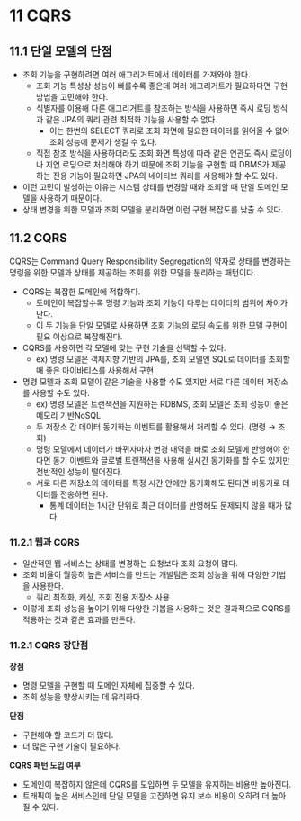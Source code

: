 # 11 CQRS

## 11.1 단일 모델의 단점

- 조회 기능을 구현하려면 여러 애그리거트에서 데이터를 가져와야 한다.
    - 조회 기능 특성상 성능이 빠를수록 좋은데 여러 애그리거트가 필요하다면 구현 방법을 고민해야 한다.
    - 식별자를 이용해 다른 애그리거트를 참조하는 방식을 사용하면 즉시 로딩 방식과 같은 JPA의 쿼리 관련 최적화 기능을 사용할 수 없다.
        - 이는 한번의 SELECT 쿼리로 조회 화면에 필요한 데이터를 읽어올 수 없어 조회 성능에 문제가 생길 수 있다.
    - 직접 참조 방식을 사용하더라도 조회 화면 특성에 따라 같은 연관도 즉시 로딩이나 지연 로딩으로 처리해야 하기 때문에 조회 기능을 구현할 때 DBMS가 제공하는 전용 기능이 필요하면 JPA의 네이티브 쿼리를 사용해야 할 수도 있다.
- 이런 고민이 발생하는 이유는 시스템 상태를 변경할 때와 조회할 때 단일 도메인 모델을 사용하기 때문이다.
- 상태 변경을 위한 모델과 조회 모델을 분리하면 이런 구현 복잡도를 낮출 수 있다.

## 11.2 CQRS

CQRS는 Command Query Responsibility Segregation의 약자로 상태를 변경하는 명령을 위한 모델과 상태를 제공하는 조회를 위한 모델을 분리하는 패턴이다.

- CQRS는 복잡한 도메인에 적합하다.
    - 도메인이 복잡할수록 명령 기능과 조회 기능이 다루는 데이터의 범위에 차이가 난다.
    - 이 두 기능을 단일 모델로 사용하면 조회 기능의 로딩 속도를 위한 모델 구현이 필요 이상으로 복잡해진다.
- CQRS를 사용하면 각 모델에 맞는 구현 기술을 선택할 수 있다.
    - ex) 명령 모델은 객체지향 기반의 JPA를, 조회 모델엔 SQL로 데이터를 조회할 때 좋은 마이바티스를 사용해서 구현
- 명령 모델과 조회 모델이 같은 기술을 사용할 수도 있지만 서로 다른 데이터 저장소를 사용할 수도 있다.
    - ex) 명령 모델은 트랜잭션을 지원하는 RDBMS, 조회 모델은 조회 성능이 좋은 메모리 기반NoSQL
    - 두 저장소 간 데이터 동기화는 이벤트를 활용해서 처리할 수 있다. (명령 → 조회)
    - 명령 모델에서 데이터가 바뀌자마자 변경 내역을 바로 조회 모델에 반영해야 한다면 동기 이벤트와 글로벌 트랜잭션을 사용해 실시간 동기화를 할 수도 있지만 전반적인 성능이 떨어진다.
    - 서로 다른 저장소의 데이터를 특정 시간 안에만 동기화해도 된다면 비동기로 데이터를 전송하면 된다.
        - 통계 데이터는 1시간 단위로 최근 데이터를 반영해도 문제되지 않을 때가 많다.

### 11.2.1 웹과 CQRS

- 일반적인 웹 서비스는 상태를 변경하는 요청보다 조회 요청이 많다.
- 조회 비율이 월등히 높은 서비스를 만드는 개발팀은 조회 성능을 위해 다양한 기법을 사용한다.
    - 쿼리 최적화, 캐싱, 조회 전용 저장소 사용
- 이렇게 조회 성능을 높이기 위해 다양한 기봅을 사용하는 것은 결과적으로 CQRS를 적용하는 것과 같은 효과를 만든다.

### 11.2.1 CQRS 장단점

**장점**

- 명령 모델을 구현할 때 도메인 자체에 집중할 수 있다.
- 조회 성능을 향상시키는 데 유리하다.

**단점**

- 구현해야 할 코드가 더 많다.
- 더 많은 구현 기술이 필요하다.

**CQRS 패턴 도입 여부**

- 도메인이 복잡하지 않은데 CQRS를 도입하면 두 모델을 유지하는 비용만 높아진다.
- 트래픽이 높은 서비스인데 단일 모델을 고집하면 유지 보수 비용이 오히려 더 높아질 수 있다.